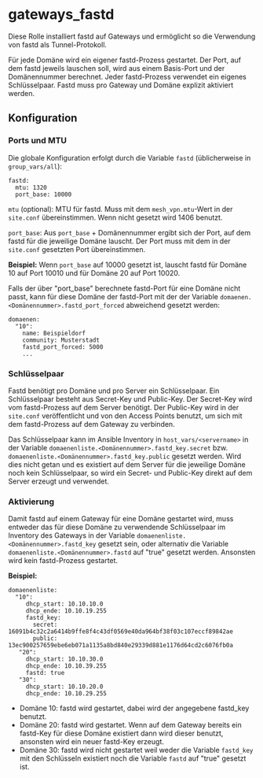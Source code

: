 # gateways_fastd

Diese Rolle installiert fastd auf Gateways und ermöglicht so die Verwendung von fastd als Tunnel-Protokoll.

Für jede Domäne wird ein eigener fastd-Prozess gestartet. Der Port, auf dem fastd jeweils lauschen soll, wird aus einem Basis-Port und der Domänennummer berechnet. Jeder fastd-Prozess verwendet ein eigenes Schlüsselpaar.
Fastd muss pro Gateway und Domäne explizit aktiviert werden.

## Konfiguration
### Ports und MTU ###
Die globale Konfiguration erfolgt durch die Variable `fastd` (üblicherweise in `group_vars/all`):
```
fastd:
  mtu: 1320
  port_base: 10000
```
`mtu` (optional): MTU für fastd. Muss mit dem `mesh_vpn.mtu`-Wert in der `site.conf` übereinstimmen. Wenn nicht gesetzt wird 1406 benutzt.

`port_base`: Aus `port_base` + Domänennummer ergibt sich der Port, auf dem fastd für die jeweilige Domäne lauscht. Der Port muss mit dem in der `site.conf` gesetzten Port übereinstimmen.

**Beispiel:** Wenn `port_base` auf 10000 gesetzt ist, lauscht fastd für Domäne 10 auf Port 10010 und für Domäne 20 auf Port 10020.

Falls der über "port_base" berechnete fastd-Port für eine Domäne nicht passt, kann für diese Domäne der fastd-Port mit der der Variable `domaenen.<Domänennummer>.fastd_port_forced` abweichend gesetzt werden:
```
domaenen:
  "10":
    name: Beispieldorf
    community: Musterstadt
    fastd_port_forced: 5000
    ...
```

### Schlüsselpaar
Fastd benötigt pro Domäne und pro Server ein Schlüsselpaar. Ein Schlüsselpaar besteht aus Secret-Key und Public-Key.
Der Secret-Key wird vom fastd-Prozess auf dem Server benötigt.
Der Public-Key wird in der `site.conf` veröffentlicht und von den Access Points benutzt, um sich mit dem fastd-Prozess auf dem Gateway zu verbinden. 

Das Schlüsselpaar kann im Ansible Inventory in `host_vars/<servername>` in der Variable `domaenenliste.<Domänennummer>.fastd_key.secret` bzw. `domaenenliste.<Domänennummer>.fastd_key.public` gesetzt werden.
Wird dies nicht getan und es existiert auf dem Server für die jeweilige Domäne noch kein Schlüsselpaar, so wird ein Secret- und Public-Key direkt auf dem Server erzeugt und verwendet. 

### Aktivierung
Damit fastd auf einem Gateway für eine Domäne gestartet wird, muss entweder das für diese Domäne zu verwendende Schlüsselpaar im Inventory des Gateways in der Variable `domaenenliste.<Domänennummer>.fastd_key` gesetzt sein, oder alternativ die Variable `domaenenliste.<Domänennummer>.fastd` auf "true" gesetzt werden. Ansonsten wird kein fastd-Prozess gestartet.

**Beispiel:**
```
domaenenliste:
  "10":
     dhcp_start: 10.10.10.0
     dhcp_ende: 10.10.19.255
     fastd_key:
       secret: 16091b4c32c2a6414b9ffe8f4c43df0569e40da964bf38f03c107eccf89842ae
       public: 13ec900257659ebe6eb071a1135a8bd840e29339d881e1176d64cd2c6076fb0a
   "20":
     dhcp_start: 10.10.30.0
     dhcp_ende: 10.10.39.255
     fastd: true
   "30":
     dhcp_start: 10.10.20.0
     dhcp_ende: 10.10.29.255
```
- Domäne 10: fastd wird gestartet, dabei wird der angegebene fastd_key benutzt.
- Domäne 20: fastd wird gestartet. Wenn auf dem Gateway bereits ein fastd-Key für diese Domäne existiert dann wird dieser benutzt, ansonsten wird ein neuer fastd-Key erzeugt.
- Domäne 30: fastd wird nicht gestartet weil weder die Variable `fastd_key` mit den Schlüsseln existiert noch die Variable `fastd` auf "true" gesetzt ist.
